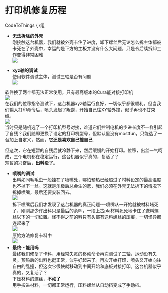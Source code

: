 #  打印机修复历程
CodeToThings 小组  
  


-    **无法拆除的外壳**  
刚接触这台机器，我们就被外壳卡住了进度，卸下螺丝后无论怎么拆主体都被卡死在了外壳中，幸运的是下方的主板并没有什么大问题，只是令后续拆卸工作变得非常困难  
![](https://github.com/18952171773/CodeToThingsTest11/blob/main/%E4%BF%AE%E5%A4%8D%E5%9B%BE%E7%89%87/%E5%A4%96%E5%A3%B3%E5%8D%A1%E4%BD%8F%E4%B8%BB%E4%BB%B6.jpg)
  
  
- **xyz轴的调试**  
使用软件调试主体，测试三轴是否有问题  
![](https://github.com/18952171773/CodeToThingsTest11/blob/main/%E4%BF%AE%E5%A4%8D%E5%9B%BE%E7%89%87/%E8%B0%83%E8%AF%95%E8%BD%AF%E4%BB%B62.jpg)
  
软件换了两个都无法正常使用，只有最高版本的Cura能对接打印机  
![](https://github.com/18952171773/CodeToThingsTest11/blob/main/%E4%BF%AE%E5%A4%8D%E5%9B%BE%E7%89%87/%E8%B0%83%E8%AF%95%E8%BD%AF%E4%BB%B61.jpg)  
在我们的位移指令测试下，这台机器xyz轴运行良好，一切似乎都很顺利。但当我们输入打印命令后，喷头发起了叛逆，开始自己往XY轴外撞，似乎再也不甘束缚。  
![](https://github.com/18952171773/CodeToThingsTest11/blob/main/%E4%BF%AE%E5%A4%8D%E5%9B%BE%E7%89%87/%E8%87%AA%E5%B7%B1%E6%92%9E%E8%87%AA%E5%B7%B1%E4%B9%8B%E5%90%8E.jpg)  
当时只是随机选了一个打印机型号对接，难道它们控制电机的步进长度不一样引起了自残？我们随即更换了设定的打印机型号，但默认里没有mostfun，只能选了一台加上自定义，然而，**它还是喜欢自己撞自己**.  
  
但这次，它在短暂的自残后就冷静下来，然后缓慢的开始打印。位移，出丝一气呵成，三个电机都在稳定运行，这台机器似乎真的，复活了？  
短暂的兴奋后，**出料没了**。  
  
- **喷嘴的调试**  
出料如同毛毛虫一般挂在了喷嘴处，哪怕预热已经超过了材料设定的最高温度也不掉下一丝。这就是乐极后总会生的悲，我们必须在外壳无法拆下的情况下拆掉喷嘴，最后还要安装回去。  
![](https://github.com/18952171773/CodeToThingsTest11/blob/main/%E4%BF%AE%E5%A4%8D%E5%9B%BE%E7%89%87/%E9%A2%84%E7%83%AD%E7%9A%84%E9%97%AE%E9%A2%98.jpg)  
拆下喷嘴后我们才发现了这台机器的真正问题---喷嘴从一开始就被材料堵死了，刚刚那少许出料只是最后的余晖，一段上古pla材料死死地卡住了送料螺丝以下的一切位置。怪不得之前的料只有头部有送料螺丝的压痕，一切怪异都连起来了  
![](https://github.com/18952171773/CodeToThingsTest11/blob/main/%E4%BF%AE%E5%A4%8D%E5%9B%BE%E7%89%87/%E6%96%99%E5%B0%86%E5%96%B7%E5%98%B4%E5%A0%B5%E6%AD%BB1.jpg)  
原始方法修复卡料中  
![](https://github.com/18952171773/CodeToThingsTest11/blob/main/%E4%BF%AE%E5%A4%8D%E5%9B%BE%E7%89%87/%E6%96%99%E5%B0%86%E5%96%B7%E5%98%B4%E5%A0%B5%E6%AD%BB2.jpg)  
- **最终···能用吗**  
最终我们修复了卡料，用经常失灵的移动命令再次测试了三轴，运动没有失灵。预热后的出料也挺正常，似乎好起来了。再次开始打印，喷头又开始向往自由的乱撞，但这次它很快就移动到中间开始和底板对接打印。这台机器似乎真的，又复活了？  
下压材料的螺丝，**不动了**  
用手按进材料，一切都正常运行，压料螺丝从自动挡变成了手动档。
